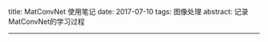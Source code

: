 title: MatConvNet 使用笔记
date: 2017-07-10
tags: 图像处理
abstract: 记录MatConvNet的学习过程

---


<script type="text/javascript" src="http://cdn.mathjax.org/mathjax/latest/MathJax.js?config=TeX-AMS-MML_HTMLorMML"></script>

